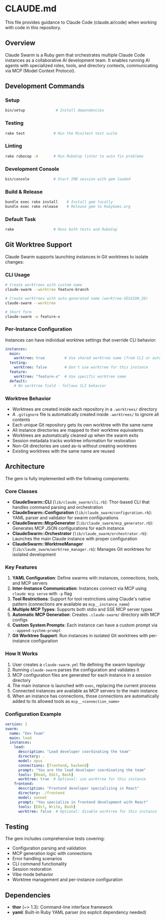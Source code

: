 # CLAUDE.md

This file provides guidance to Claude Code (claude.ai/code) when working with code in this repository.

## Overview

Claude Swarm is a Ruby gem that orchestrates multiple Claude Code instances as a collaborative AI development team. It enables running AI agents with specialized roles, tools, and directory contexts, communicating via MCP (Model Context Protocol).

## Development Commands

### Setup
```bash
bin/setup              # Install dependencies
```

### Testing
```bash
rake test             # Run the Minitest test suite
```

### Linting
```bash
rake rubocop -A       # Run RuboCop linter to auto fix problems
```

### Development Console
```bash
bin/console           # Start IRB session with gem loaded
```

### Build & Release
```bash
bundle exec rake install    # Install gem locally
bundle exec rake release    # Release gem to RubyGems.org
```

### Default Task
```bash
rake                  # Runs both tests and RuboCop
```

## Git Worktree Support

Claude Swarm supports launching instances in Git worktrees to isolate changes:

### CLI Usage
```bash
# Create worktrees with custom name
claude-swarm --worktree feature-branch

# Create worktrees with auto-generated name (worktree-SESSION_ID)
claude-swarm --worktree

# Short form
claude-swarm -w feature-x
```

### Per-Instance Configuration
Instances can have individual worktree settings that override CLI behavior:

```yaml
instances:
  main:
    worktree: true         # Use shared worktree name (from CLI or auto-generated)
  testing:
    worktree: false        # Don't use worktree for this instance
  feature:
    worktree: "feature-x"  # Use specific worktree name
  default:
    # No worktree field - follows CLI behavior
```

### Worktree Behavior
- Worktrees are created inside each repository in a `.worktrees/` directory
- A `.gitignore` file is automatically created inside `.worktrees/` to ignore all contents
- Each unique Git repository gets its own worktree with the same name
- All instance directories are mapped to their worktree equivalents
- Worktrees are automatically cleaned up when the swarm exits
- Session metadata tracks worktree information for restoration
- Non-Git directories are used as-is without creating worktrees
- Existing worktrees with the same name are reused

## Architecture

The gem is fully implemented with the following components:

### Core Classes

- **ClaudeSwarm::CLI** (`lib/claude_swarm/cli.rb`): Thor-based CLI that handles command parsing and orchestration
- **ClaudeSwarm::Configuration** (`lib/claude_swarm/configuration.rb`): YAML parser and validator for swarm configurations
- **ClaudeSwarm::McpGenerator** (`lib/claude_swarm/mcp_generator.rb`): Generates MCP JSON configurations for each instance
- **ClaudeSwarm::Orchestrator** (`lib/claude_swarm/orchestrator.rb`): Launches the main Claude instance with proper configuration
- **ClaudeSwarm::WorktreeManager** (`lib/claude_swarm/worktree_manager.rb`): Manages Git worktrees for isolated development

### Key Features

1. **YAML Configuration**: Define swarms with instances, connections, tools, and MCP servers
2. **Inter-Instance Communication**: Instances connect via MCP using `claude mcp serve` with `-p` flag
3. **Tool Restrictions**: Support for tool restrictions using Claude's native pattern (connections are available as `mcp__instance_name`)
4. **Multiple MCP Types**: Supports both stdio and SSE MCP server types
5. **Automatic MCP Generation**: Creates `.claude-swarm/` directory with MCP configs
6. **Custom System Prompts**: Each instance can have a custom prompt via `--append-system-prompt`
7. **Git Worktree Support**: Run instances in isolated Git worktrees with per-instance configuration

### How It Works

1. User creates a `claude-swarm.yml` file defining the swarm topology
2. Running `claude-swarm` parses the configuration and validates it
3. MCP configuration files are generated for each instance in a session directory
4. The main instance is launched with `exec`, replacing the current process
5. Connected instances are available as MCP servers to the main instance
6. When an instance has connections, those connections are automatically added to its allowed tools as `mcp__<connection_name>`

### Configuration Example

```yaml
version: 1
swarm:
  name: "Dev Team"
  main: lead
  instances:
    lead:
      description: "Lead developer coordinating the team"
      directory: .
      model: opus
      connections: [frontend, backend]
      prompt: "You are the lead developer coordinating the team"
      tools: [Read, Edit, Bash]
      worktree: true  # Optional: use worktree for this instance
    frontend:
      description: "Frontend developer specializing in React"
      directory: ./frontend
      model: sonnet
      prompt: "You specialize in frontend development with React"
      tools: [Edit, Write, Bash]
      worktree: false  # Optional: disable worktree for this instance
```

## Testing

The gem includes comprehensive tests covering:
- Configuration parsing and validation
- MCP generation logic with connections
- Error handling scenarios
- CLI command functionality
- Session restoration
- Vibe mode behavior
- Worktree management and per-instance configuration

## Dependencies

- **thor** (~> 1.3): Command-line interface framework
- **yaml**: Built-in Ruby YAML parser (no explicit dependency needed)
